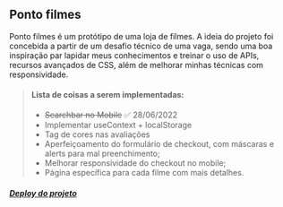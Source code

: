 ## Ponto filmes 

Ponto filmes é um protótipo de uma loja de filmes. A ideia do projeto foi concebida a partir de um desafio técnico de uma vaga, sendo uma boa inspiração par lapidar meus conhecimentos e treinar o uso de APIs, recursos avançados de CSS, além de melhorar minhas técnicas com responsividade.

> #### Lista de coisas a serem implementadas:
>
>- ~~Searchbar no Mobile~~  ✅ 28/06/2022
>- Implementar useContext + localStorage
>- Tag de cores nas avaliações
>- Aperfeiçoamento do formulário de checkout, com máscaras e alerts para mal preenchimento;
>- Melhorar responsividade do checkout no mobile;
>- Página específica para cada filme com mais detalhes.


##### [Deploy do projeto](https://pontofilmes.netlify.app/)
